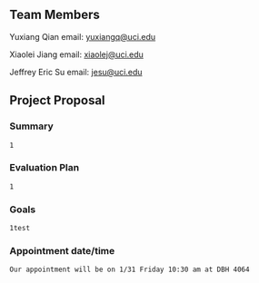## Team Members
Yuxiang Qian email: yuxiangq@uci.edu

Xiaolei Jiang email: xiaolej@uci.edu

Jeffrey Eric Su email: jesu@uci.edu



## Project Proposal

### Summary

```content
1
```

### Evaluation Plan

```content
1
```

### Goals

```content
1test
```

### Appointment date/time

```content
Our appointment will be on 1/31 Friday 10:30 am at DBH 4064
```
